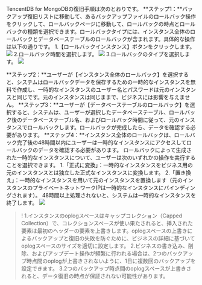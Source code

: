 TencentDB for MongoDBの復旧手順は次のとおりです。
**ステップ1：**バックアップ復旧リストに移動して、あるバックアップファイルのロールバック操作をクリックして、ロールバックページに移動して、ロールバックの時点とロールバックの種類を選択できます。ロールバックタイプには、インスタンス全体のロールバックとデータベーステーブルのロールバックが含まれます。具体的な操作は以下の通りです。
1.【ロールバックインスタンス】ボタンをクリックします。
![](https://main.qcloudimg.com/raw/f68d404c4b720bd04356485dae1bcd5a.png)
2.ロールバック時間を選択します。
![](https://main.qcloudimg.com/raw/e8c3e96de22e7123cf5b79b8e5d87d9e.png)
3.ロールバックのタイプを選択します。
![](https://main.qcloudimg.com/raw/72776d49399432f30726af3c93df069d.png)

**ステップ2：**ユーザーが【インスタンス全体のロールバック】を選択すると、システムはロールバックデータを保存するための一時的なインスタンスを無料で作成し、一時的なインスタンスのユーザー名とパスワードは元のインスタンスと同じです。元のインスタンスは同じままで、ビジネスには影響を与えません。
**ステップ3：**ユーザーが【データベーステーブルのロールバック】を選択すると、システムは、ユーザーが選択したデータベーステーブル、ロールバック後のデータベーステーブル名、およびロールバック時間に従って、元のインスタンスでロールバックします。ロールバックが完成したら、データを確認する必要があります。
**ステップ4：**インスタンス全体のロールバックは、ロールバック完了後の48時間以内にユーザーは一時的なインスタンスにアクセスしてロールバックのデータを確認する必要があります。
ロールバックによって生成された一時的なインスタンスについて、ユーザーは次のいずれかの操作を実行することを選択できます。
1.「正式に変換」：一時的なインスタンスをビジネス用の元のインスタンスとは独立した正式なインスタンスに変換します。
2.「置き換え」：一時的なインスタンスを用いて元のインスタンスを置換します（元のインスタンスのプライベートネットワークIPは一時的なインスタンスにバインディングされます）。 
48時間以上処理されないと、システムは一時的なインスタンスを終了します。
![](https://mc.qcloudimg.com/static/img/4729ddc8384362dfb9a601343e928807/huifu2.png)


>!
1.インスタンスのoplogスペースはキャップコレクション（Capped Collection）で、コレクションスペースが使い果たされると、挿入された要素は最初のヘッダーの要素を上書きします。oplogスペースの上書きによるバックアップと復旧の失敗を防ぐために、ビジネスの詳細に基づいてoplogスペースのサイズを適切に設定します。
> 2.ビジネスの書き込み、削除、およびアップデート操作が頻繁に行われる場合は、2つのバックアップ時点間のoplogが上書きされないように、1日に複数回のバックアップを設定できます。
> 3.2つのバックアップ時点間のoplogスペースが上書きされると、データ復旧の時点が保証されない可能性があります。

